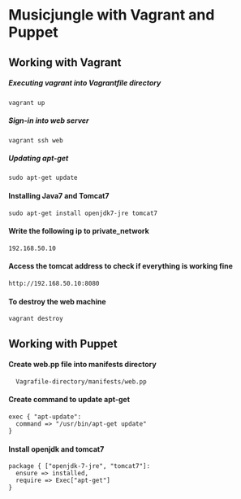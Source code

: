 # Musicjungle with Vagrant and Puppet

Working with Vagrant
---------------------


##### Executing vagrant into Vagrantfile directory
```
vagrant up
```

##### Sign-in into web server
```
vagrant ssh web
```

##### Updating apt-get
```
sudo apt-get update
```

#### Installing Java7 and Tomcat7
```
sudo apt-get install openjdk7-jre tomcat7
```

#### Write the following ip to private_network
```
192.168.50.10
```

#### Access the tomcat address to check if everything is working fine
```
http://192.168.50.10:8080
```

#### To destroy the web machine
```
vagrant destroy
```

Working with Puppet
---------------------

#### Create web.pp file into manifests directory
```
  Vagrafile-directory/manifests/web.pp
```

#### Create command to update apt-get
```
exec { "apt-update":
  command => "/usr/bin/apt-get update"
}
```

#### Install openjdk and tomcat7
```
package { ["openjdk-7-jre", "tomcat7"]:
  ensure => installed,
  require => Exec["apt-get"]
}
```
